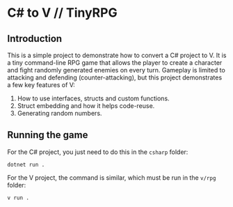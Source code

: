 # C# to V // TinyRPG

## Introduction

This is a simple project to demonstrate how to convert a C# project to V. It is a tiny command-line RPG game that allows the player to create a character and fight randomly generated enemies on every turn. Gameplay is limited to attacking and defending (counter-attacking), but this project demonstrates a few key features of V:

1. How to use interfaces, structs and custom functions.
2. Struct embedding and how it helps code-reuse.
3. Generating random numbers.

## Running the game

For the C# project, you just need to do this in the `csharp` folder:

```
dotnet run .
```

For the V project, the command is similar, which must be run in the `v/rpg` folder:

```
v run .
```

